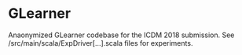 # GLearner

Anaonymized GLearner codebase for the ICDM 2018 submission. See /src/main/scala/ExpDriver[...].scala files for experiments.
